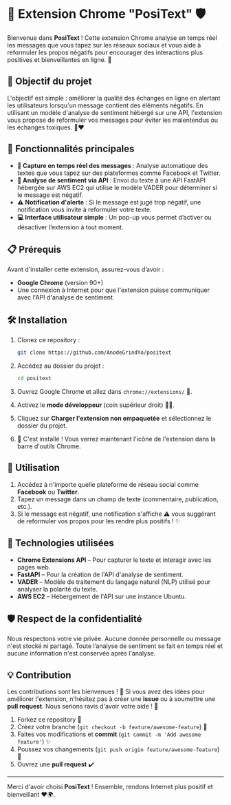 
# 🚀 Extension Chrome "PosiText" 🛡️

Bienvenue dans **PosiText** ! Cette extension Chrome analyse en temps réel les messages que vous tapez sur les réseaux sociaux et vous aide à reformuler les propos négatifs pour encourager des interactions plus positives et bienveillantes en ligne. 🌟

## 🎯 Objectif du projet
L'objectif est simple : améliorer la qualité des échanges en ligne en alertant les utilisateurs lorsqu'un message contient des éléments négatifs. En utilisant un modèle d'analyse de sentiment hébergé sur une API, l'extension vous propose de reformuler vos messages pour éviter les malentendus ou les échanges toxiques. 💬❤️

## 🚧 Fonctionnalités principales

- **📝 Capture en temps réel des messages** : Analyse automatique des textes que vous tapez sur des plateformes comme Facebook et Twitter.
- **🧠 Analyse de sentiment via API** : Envoi du texte à une API FastAPI hébergée sur AWS EC2 qui utilise le modèle VADER pour déterminer si le message est négatif.
- **⚠️ Notification d'alerte** : Si le message est jugé trop négatif, une notification vous invite à reformuler votre texte.
- **💻 Interface utilisateur simple** : Un pop-up vous permet d’activer ou désactiver l’extension à tout moment.

## 📋 Prérequis

Avant d'installer cette extension, assurez-vous d’avoir :

- **Google Chrome** (version 90+)
- Une connexion à Internet pour que l'extension puisse communiquer avec l'API d'analyse de sentiment.

## 🛠️ Installation

1. Clonez ce repository :
   ```bash
   git clone https://github.com/AnodeGrindYo/positext
   ```

2. Accédez au dossier du projet :
   ```bash
   cd positext
   ```

3. Ouvrez Google Chrome et allez dans `chrome://extensions/` 🔗.
4. Activez le **mode développeur** (coin supérieur droit) 🧑‍💻.
5. Cliquez sur **Charger l'extension non empaquetée** et sélectionnez le dossier du projet.
6. 🥳 C'est installé ! Vous verrez maintenant l'icône de l'extension dans la barre d'outils Chrome.

## 🚀 Utilisation

1. Accédez à n'importe quelle plateforme de réseau social comme **Facebook** ou **Twitter**.
2. Tapez un message dans un champ de texte (commentaire, publication, etc.).
3. Si le message est négatif, une notification s'affiche ⚠️ vous suggérant de reformuler vos propos pour les rendre plus positifs ! ✨

## 🧰 Technologies utilisées

- **Chrome Extensions API** – Pour capturer le texte et interagir avec les pages web.
- **FastAPI** – Pour la création de l'API d'analyse de sentiment.
- **VADER** – Modèle de traitement du langage naturel (NLP) utilisé pour analyser la polarité du texte.
- **AWS EC2** – Hébergement de l'API sur une instance Ubuntu.

## 🛡️ Respect de la confidentialité

Nous respectons votre vie privée. Aucune donnée personnelle ou message n'est stocké ni partagé. Toute l’analyse de sentiment se fait en temps réel et aucune information n'est conservée après l'analyse.

## 💡 Contribution

Les contributions sont les bienvenues ! 🎉 Si vous avez des idées pour améliorer l'extension, n'hésitez pas à créer une **issue** ou à soumettre une **pull request**. Nous serions ravis d'avoir votre aide ! 🤝

1. Forkez ce repository 🍴
2. Créez votre branche (`git checkout -b feature/awesome-feature`) 🌱
3. Faites vos modifications et **commit** (`git commit -m 'Add awesome feature'`) ✨
4. Poussez vos changements (`git push origin feature/awesome-feature`) 🚀
5. Ouvrez une **pull request** ✔️


---

Merci d'avoir choisi **PosiText** ! Ensemble, rendons Internet plus positif et bienveillant ❤️🌍.
